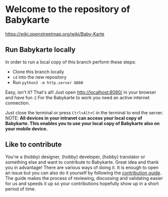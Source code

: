 # Welcome to the repository of Babykarte

https://wiki.openstreetmap.org/wiki/Baby-Karte

## Run Babykarte locally

In order to run a local copy of this branch perform these steps:

- Clone this branch locally
- `cd` into the new repository
- Run `python3 -m http.server 8080`

Easy, isn't it? That's all! Just open <http://localhost:8080/> in your browser and have fun :) For the Babykarte to work you need an active internet connection.

Just close the terminal or press `Ctrl+Alt+C` in the terminal to end the server. NOTE: **All devices in your intranet can access your local copy of Babykarte. This enables you to use your local copy of Babykarte also on your mobile device.**

## Like to contribute

You're a (hobby) designer, (hobby) developer, (hobby) translator or something else and want to contribute to Babykarte. Great idea and thank you in advantage! There are various ways of doing it. It is enough to open an issue but you can also do it yourself by following the [contribution guide](https://github.com/babykarte/babykarte.github.io/blob/master/CONTRIBUTING.md). The guide makes the process of reviewing, discussing and validating easier for us and speeds it up so your contributions hopefully show up in a short period of time.

